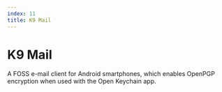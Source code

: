 ```yaml
---
index: 11
title: K9 Mail
---
```

# K9 Mail

A FOSS e-mail client for Android smartphones, which enables OpenPGP encryption when used with the Open Keychain app.